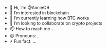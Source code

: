 - 👋 Hi, I’m @AnnieO9
- 👀 I’m interested in blockchain
- 🌱 I’m currently learning how BTC works
- 💞️ I’m looking to collaborate on crypto projects
- 📫 How to reach me ...
- 😄 Pronouns: ...
- ⚡ Fun fact: ...

<!---
AnnieO9/AnnieO9 is a ✨ special ✨ repository because its `README.md` (this file) appears on your GitHub profile.
You can click the Preview link to take a look at your changes.
--->
